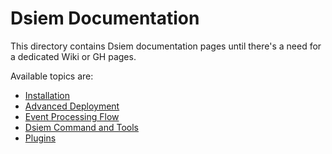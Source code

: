 # Dsiem Documentation

This directory contains Dsiem documentation pages until there's a need for a dedicated Wiki or GH pages.

Available topics are:

* [Installation](./installation.md)
* [Advanced Deployment](./adv-deployment.md)
* [Event Processing Flow](./event-processing.md)
* [Dsiem Command and Tools](./commands.md)
* [Plugins](./plugins.md)